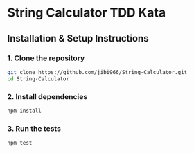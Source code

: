 # String Calculator TDD Kata

## Installation & Setup Instructions

### 1. Clone the repository
```bash
git clone https://github.com/jibi966/String-Calculator.git
cd String-Calculator
```


### 2. Install dependencies
```bash
npm install
```


### 3. Run the tests
```bash
npm test
```
